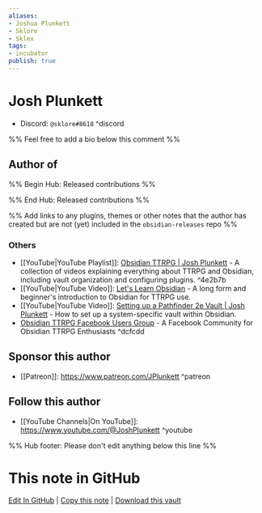 ```yaml
---
aliases:
- Joshua Plunkett
- Sklore
- Sklex
tags:
- incubator
publish: true
---
```


# Josh Plunkett

<!-- - GitHub: [Josh Plunkett](https://github.com/Josh Plunkett/) ^github-->
- Discord: `@sklore#8618` ^discord
<!-- - Website: <https://> ^website-->
<!-- - [[Publish sites|Publish site]]: <https://> ^publish-->

%% Feel free to add a bio below this comment %%


## Author of

%% Begin Hub: Released contributions %%

<!--
### Plugins
-->

<!--
### Themes
-->

%% End Hub: Released contributions %%

%% Add links to any plugins, themes or other notes that the author has created but are not (yet) included in the `obsidian-releases` repo %%

<!--
### Unlisted plugins
-->

### Others
- [[YouTube|YouTube Playlist]]: [Obsidian TTRPG | Josh Plunkett](https://www.youtube.com/playlist?list=PLV5XWfKkFpk7MJTKv5YdSSpT9b-vLslWu) - A collection of videos explaining everything about TTRPG and Obsidian, including vault organization and configuring plugins. ^4e2b7b
- [[YouTube|YouTube Video]]: [Let's Learn Obsidian](https://youtu.be/FVmdd942Y2c)  - A long form and beginner's introduction to Obsidian for TTRPG use.
- [[YouTube|YouTube Video]]: [Setting up a Pathfinder 2e Vault | Josh Plunkett](https://youtu.be/-gJZe9BN9pU) - How to set up a system-specific vault within Obsidian.
- [Obsidian TTRPG Facebook Users Group](https://www.facebook.com/groups/obsidianttrpgusers) - A Facebook Community for Obsidian TTRPG Enthusiasts ^dcfcdd

## Sponsor this author

<!-- - [[GitHub sponsors]]: [Sponsor @Josh Plunkett on GitHub Sponsors](https://github.com/sponsors/Josh Plunkett) ^github-sponsor-->
<!-- - [[Buy me a coffee]]: <https://> ^buy-me-a-coffee-->
<!-- - [[PayPal]]: <https://> ^paypal-->
- [[Patreon]]: <https://www.patreon.com/JPlunkett> ^patreon


## Follow this author

- [[YouTube Channels|On YouTube]]: <https://www.youtube.com/@JoshPlunkett> ^youtube
<!-- - Twitter: <https://> ^twitter-->
<!-- - ... -->

%% Hub footer: Please don't edit anything below this line %%

# This note in GitHub

<span class="git-footer">[Edit In GitHub](https://github.dev/obsidian-community/obsidian-hub/blob/main/01%20-%20Community/People/Josh%20Plunkett.md "git-hub-edit-note") | [Copy this note](https://raw.githubusercontent.com/obsidian-community/obsidian-hub/main/01%20-%20Community/People/Josh%20Plunkett.md "git-hub-copy-note") | [Download this vault](https://github.com/obsidian-community/obsidian-hub/archive/refs/heads/main.zip "git-hub-download-vault") </span>
